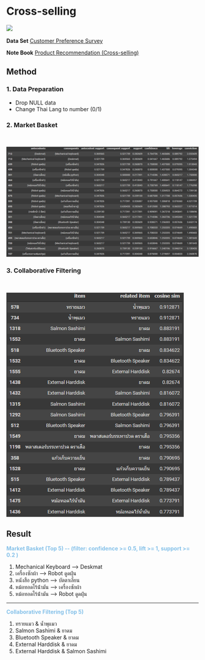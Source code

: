 # Cross-selling
[![](https://img.shields.io/badge/-Python-blue)](#)

**Data Set** [Customer Preference Survey](https://github.com/E4RTTH/BAD7105-CRM-Analytics/blob/main/Cross-selling/Customer%20Preference%20Survey.csv)

**Note Book** [Product Recommendation (Cross-selling)](./ProductRecommendation_6310422040.ipynb)

## Method

### 1. Data Preparation

* Drop NULL data
* Change Thai Lang to number (0/1)

### 2. Market Basket
</br>

![image](./market_basket.png)

### 3. Collaborative Filtering
</br>

![image](./CF.png)

## Result

<span style="color: #85C1E9"> **Market Basket (Top 5) -- (filter: confidence >= 0.5, lift >= 1, support >= 0.2 )**

1.  Mechanical Keyboard --> Deskmat
2.  เครื่องซักผ้า -->  Robot ดูดฝุ่น
3.  หนังสือ python --> บัตตาเลี่ยน
4.  หม้อทอดไร้น้ํามัน --> เครื่องซักผ้า
5.  หม้อทอดไร้น้ํามัน --> Robot ดูดฝุ่น

---


<span style="color: #85C1E9"> **Collaborative Filtering (Top 5)**

1.  ทรายแมว & น้ำพุแมว
2.  Salmon Sashimi & ยาดม
3.  Bluetooth Speaker & ยาดม
4.  External Harddisk & ยาดม
5.  External Harddisk & Salmon Sashimi
